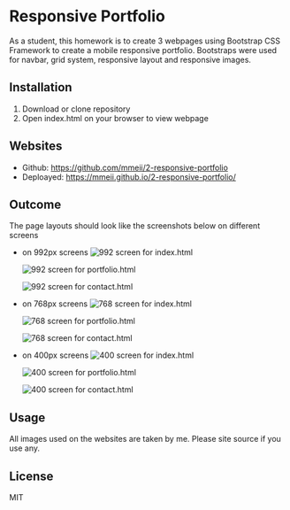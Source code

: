 # Responsive Portfolio

As a student, this homework is to create 3 webpages using Bootstrap CSS Framework to create a mobile responsive portfolio. Bootstraps were used for navbar, grid system, responsive layout and responsive images.


## Installation

1. Download or clone repository
2. Open index.html on your browser to view webpage

## Websites
* Github: https://github.com/mmeii/2-responsive-portfolio
* Deploayed: https://mmeii.github.io/2-responsive-portfolio/

## Outcome

The page layouts should look like the screenshots below on different screens

* on 992px screens
    ![992 screen for index.html](Assets/Images/992-index.png)

    ![992 screen for portfolio.html](Assets/Images/992-portfolio.png)

    ![992 screen for contact.html](Assets/Images/992-contact.png)

* on 768px screens
    ![768 screen for index.html](Assets/Images/768-index.png)

    ![768 screen for portfolio.html](Assets/Images/768-portfolio.png)

    ![768 screen for contact.html](Assets/Images/992-contact.png)

* on 400px screens
    ![400 screen for index.html](Assets/Images/400-index.png)

    ![400 screen for portfolio.html](Assets/Images/400-portfolio.png)
    
    ![400 screen for contact.html](Assets/Images/400-contact.png)

## Usage
All images used on the websites are taken by me. Please site source if you use any.


## License
MIT




